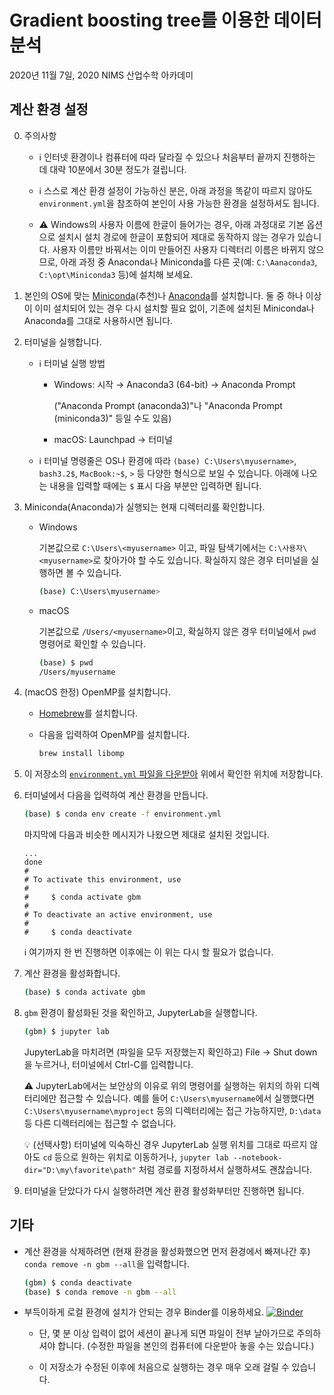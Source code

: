 # Gradient boosting tree를 이용한 데이터 분석

2020년 11월 7일, 2020 NIMS 산업수학 아카데미

## 계산 환경 설정

0. 주의사항

    - ℹ️ 인터넷 환경이나 컴퓨터에 따라 달라질 수 있으나 처음부터 끝까지 진행하는 데 대략 10분에서 30분 정도가 걸립니다.

    - ℹ️ 스스로 계산 환경 설정이 가능하신 분은, 아래 과정을 똑같이 따르지 않아도 `environment.yml`을 참조하여 본인이 사용 가능한 환경을 설정하셔도 됩니다.

    - ⚠️ Windows의 사용자 이름에 한글이 들어가는 경우, 아래 과정대로 기본 옵션으로 설치시 설치 경로에 한글이 포함되어 제대로 동작하지 않는 경우가 있습니다.
    사용자 이름만 바꿔서는 이미 만들어진 사용자 디렉터리 이름은 바뀌지 않으므로, 아래 과정 중 Anaconda나 Miniconda를 다른 곳(예: `C:\Aanaconda3`, `C:\opt\Miniconda3` 등)에 설치해 보세요.

1. 본인의 OS에 맞는 [Miniconda]\(추천)나 [Anaconda]를 설치합니다.
    둘 중 하나 이상이 이미 설치되어 있는 경우 다시 설치할 필요 없이, 기존에 설치된 Miniconda나 Anaconda를 그대로 사용하시면 됩니다.

2. 터미널을 실행합니다.

    - ℹ️ 터미널 실행 방법

        - Windows: 시작 → Anaconda3 (64-bit) → Anaconda Prompt

            ("Anaconda Prompt (anaconda3)"나 "Anaconda Prompt (miniconda3)" 등일 수도 있음)

        - macOS: Launchpad → 터미널

    - ℹ️ 터미널 명령줄은 OS나 환경에 따라 `(base) C:\Users\myusername>`, `bash3.2$`, `MacBook:~$`, `>` 등 다양한 형식으로 보일 수 있습니다.
        아래에 나오는 내용을 입력할 때에는 `$` 표시 다음 부분만 입력하면 됩니다.

3. Miniconda(Anaconda)가 실행되는 현재 디렉터리를 확인합니다.

    - Windows

        기본값으로 `C:\Users\<myusername>` 이고, 파일 탐색기에서는 `C:\사용자\<myusername>`로 찾아가야 할 수도 있습니다. 확실하지 않은 경우 터미널을 실행하면 볼 수 있습니다.

        ```sh
        (base) C:\Users\myusername>
        ```

    - macOS

        기본값으로 `/Users/<myusername>`이고, 확실하지 않은 경우 터미널에서 `pwd` 명령어로 확인할 수 있습니다.

        ```sh
        (base) $ pwd
        /Users/myusername
        ```

4. (macOS 한정) OpenMP를 설치합니다.

    - [Homebrew](https://brew.sh/)를 설치합니다.

    - 다음을 입력하여 OpenMP를 설치합니다.

        ```sh
        brew install libomp
        ```

5. 이 저장소의 [`environment.yml` 파일을 다운받아](https://raw.githubusercontent.com/dlimpid/talk-20201107-gbm/main/environment.yml) 위에서 확인한 위치에 저장합니다.

6. 터미널에서 다음을 입력하여 계산 환경을 만듭니다.

    ```sh
    (base) $ conda env create -f environment.yml
    ```

    마지막에 다음과 비슷한 메시지가 나왔으면 제대로 설치된 것입니다.

    ```plain
    ...
    done
    #
    # To activate this environment, use
    #
    #     $ conda activate gbm
    #
    # To deactivate an active environment, use
    #
    #     $ conda deactivate
    ```

    ℹ️ 여기까지 한 번 진행하면 이후에는 이 위는 다시 할 필요가 없습니다.

7. 계산 환경을 활성화합니다.

    ```sh
    (base) $ conda activate gbm
    ```

8. `gbm` 환경이 활성화된 것을 확인하고, JupyterLab을 실행합니다.

    ```sh
    (gbm) $ jupyter lab
    ```

    JupyterLab을 마치려면 (파일을 모두 저장했는지 확인하고) File → Shut down을 누르거나, 터미널에서 Ctrl-C를 입력합니다.

    ⚠️ JupyterLab에서는 보안상의 이유로 위의 명령어를 실행하는 위치의 하위 디렉터리에만 접근할 수 있습니다.
    예를 들어 `C:\Users\myusername`에서 실행했다면 `C:\Users\myusername\myproject` 등의 디렉터리에는 접근 가능하지만, `D:\data` 등 다른 디렉터리에는 접근할 수 없습니다.

    💡 (선택사항) 터미널에 익숙하신 경우 JupyterLab 실행 위치를 그대로 따르지 않아도 `cd` 등으로 원하는 위치로 이동하거나, `jupyter lab --notebook-dir="D:\my\favorite\path"` 처럼 경로를 지정하셔서 실행하셔도 괜찮습니다.

9. 터미널을 닫았다가 다시 실행하려면 계산 환경 활성화부터만 진행하면 됩니다.

## 기타

- 계산 환경을 삭제하려면 (현재 환경을 활성화했으면 먼저 환경에서 빠져나간 후) `conda remove -n gbm --all`을 입력합니다.

    ```sh
    (gbm) $ conda deactivate
    (base) $ conda remove -n gbm --all
    ```

- 부득이하게 로컬 환경에 설치가 안되는 경우 Binder를 이용하세요. [![Binder](https://mybinder.org/badge_logo.svg)](https://mybinder.org/v2/gh/dlimpid/talk-20201107-gbm/main?urlpath=lab)

    - 단, 몇 분 이상 입력이 없어 세션이 끝나게 되면 파일이 전부 날아가므로 주의하셔야 합니다.
        (수정한 파일을 본인의 컴퓨터에 다운받아 놓을 수는 있습니다.)

    - 이 저장소가 수정된 이후에 처음으로 실행하는 경우 매우 오래 걸릴 수 있습니다.

[Anaconda]: https://www.anaconda.com/distribution/
[Miniconda]: https://docs.conda.io/en/latest/miniconda.html
